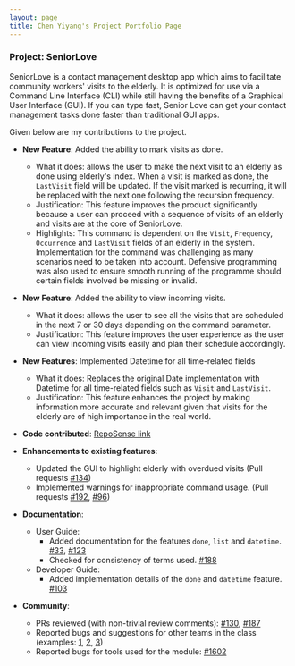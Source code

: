 ```yaml
---
layout: page
title: Chen Yiyang's Project Portfolio Page
---
```


### Project: SeniorLove

SeniorLove is a contact management desktop app which aims to facilitate community workers' visits to the elderly. It is optimized for use via a Command Line Interface (CLI) while still having the benefits of a Graphical User Interface (GUI). If you can type fast, Senior Love can get your contact management tasks done faster than traditional GUI apps.

Given below are my contributions to the project.

- **New Feature**: Added the ability to mark visits as done.
  - What it does: allows the user to make the next visit to an elderly as done using elderly's index. When a visit is marked as done, the `LastVisit` field will be updated. If the visit marked is recurring, it will be replaced with the next one following the recursion frequency.
  - Justification: This feature improves the product significantly because a user can proceed with a sequence of visits of an elderly and visits are at the core of SeniorLove.
  - Highlights: This command is dependent on the `Visit`, `Frequency`, `Occurrence` and `LastVisit` fields of an elderly in the system. Implementation for the command was challenging as many scenarios need to be taken into account. Defensive programming was also used to ensure smooth running of the programme should certain fields involved be missing or invalid.


- **New Feature**: Added the ability to view incoming visits.
  - What it does: allows the user to see all the visits that are scheduled in the next 7 or 30 days depending on the command parameter.
  - Justification: This feature improves the user experience as the user can view incoming visits easily and plan their schedule accordingly.
  
- **New Features**: Implemented Datetime for all time-related fields
  - What it does: Replaces the original Date implementation with Datetime for all time-related fields such as `Visit` and `LastVisit`.
  - Justification: This feature enhances the project by making information more accurate and relevant given that visits for the elderly are of high importance in the real world.
  

* **Code contributed**: [RepoSense link](https://nus-cs2103-ay2122s1.github.io/tp-dashboard/?search=t14&sort=groupTitle&sortWithin=title&timeframe=commit&mergegroup=&groupSelect=groupByRepos&breakdown=true&checkedFileTypes=docs~functional-code~test-code~other&since=2021-09-17&tabOpen=true&tabType=authorship&tabAuthor=Chen-Yiyang&tabRepo=AY2122S1-CS2103-T14-1%2Ftp%5Bmaster%5D&authorshipIsMergeGroup=false&authorshipFileTypes=docs~functional-code~test-code~other&authorshipIsBinaryFileTypeChecked=false)


* **Enhancements to existing features**:
    * Updated the GUI to highlight elderly with overdued visits (Pull requests [\#134](https://github.com/AY2122S1-CS2103-T14-1/tp/pull/134))
    * Implemented warnings for inappropriate command usage. (Pull requests [\#192](https://github.com/AY2122S1-CS2103-T14-1/tp/pull/192), [\#96](https://github.com/AY2122S1-CS2103-T14-1/tp/pull/96))
  

* **Documentation**:
    * User Guide:
        * Added documentation for the features `done`, `list` and `datetime`. [\#33](https://github.com/AY2122S1-CS2103-T14-1/tp/pull/33), [\#123](https://github.com/AY2122S1-CS2103-T14-1/tp/pull/123)
        * Checked for consistency of terms used. [\#188](https://github.com/AY2122S1-CS2103-T14-1/tp/pull/188)
    * Developer Guide:
        * Added implementation details of the `done` and `datetime` feature. [\#103](https://github.com/AY2122S1-CS2103-T14-1/tp/pull/103)


* **Community**:
  * PRs reviewed (with non-trivial review comments): [\#130](https://github.com/AY2122S1-CS2103-T14-1/tp/pull/130), [\#187](https://github.com/AY2122S1-CS2103-T14-1/tp/pull/187)
  * Reported bugs and suggestions for other teams in the class (examples: [1](https://github.com/Chen-Yiyang/ped/issues/2), [2](https://github.com/Chen-Yiyang/ped/issues/4), [3](https://github.com/Chen-Yiyang/ped/issues/5))
  * Reported bugs for tools used for the module: [\#1602](https://github.com/reposense/RepoSense/issues/1602)